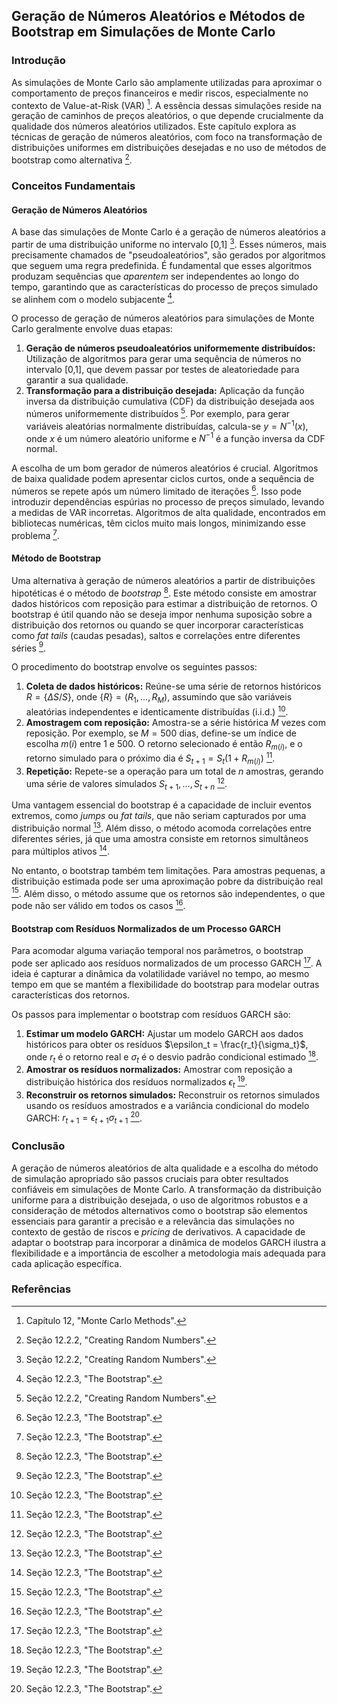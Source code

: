 ## Geração de Números Aleatórios e Métodos de Bootstrap em Simulações de Monte Carlo

### Introdução
As simulações de Monte Carlo são amplamente utilizadas para aproximar o comportamento de preços financeiros e medir riscos, especialmente no contexto de Value-at-Risk (VAR) [^1]. A essência dessas simulações reside na geração de caminhos de preços aleatórios, o que depende crucialmente da qualidade dos números aleatórios utilizados. Este capítulo explora as técnicas de geração de números aleatórios, com foco na transformação de distribuições uniformes em distribuições desejadas e no uso de métodos de bootstrap como alternativa [^312].

### Conceitos Fundamentais

#### Geração de Números Aleatórios
A base das simulações de Monte Carlo é a geração de números aleatórios a partir de uma distribuição uniforme no intervalo [0,1] [^312]. Esses números, mais precisamente chamados de "pseudoaleatórios", são gerados por algoritmos que seguem uma regra predefinida. É fundamental que esses algoritmos produzam sequências que *aparentem* ser independentes ao longo do tempo, garantindo que as características do processo de preços simulado se alinhem com o modelo subjacente [^313].

O processo de geração de números aleatórios para simulações de Monte Carlo geralmente envolve duas etapas:

1.  **Geração de números pseudoaleatórios uniformemente distribuídos:** Utilização de algoritmos para gerar uma sequência de números no intervalo [0,1], que devem passar por testes de aleatoriedade para garantir a sua qualidade.
2.  **Transformação para a distribuição desejada:** Aplicação da função inversa da distribuição cumulativa (CDF) da distribuição desejada aos números uniformemente distribuídos [^312]. Por exemplo, para gerar variáveis aleatórias normalmente distribuídas, calcula-se $y = N^{-1}(x)$, onde $x$ é um número aleatório uniforme e $N^{-1}$ é a função inversa da CDF normal.

A escolha de um bom gerador de números aleatórios é crucial. Algoritmos de baixa qualidade podem apresentar ciclos curtos, onde a sequência de números se repete após um número limitado de iterações [^313]. Isso pode introduzir dependências espúrias no processo de preços simulado, levando a medidas de VAR incorretas.  Algoritmos de alta qualidade, encontrados em bibliotecas numéricas, têm ciclos muito mais longos, minimizando esse problema [^313].

#### Método de Bootstrap
Uma alternativa à geração de números aleatórios a partir de distribuições hipotéticas é o método de *bootstrap* [^313]. Este método consiste em amostrar dados históricos com reposição para estimar a distribuição de retornos. O bootstrap é útil quando não se deseja impor nenhuma suposição sobre a distribuição dos retornos ou quando se quer incorporar características como *fat tails* (caudas pesadas), saltos e correlações entre diferentes séries [^314].

O procedimento do bootstrap envolve os seguintes passos:

1.  **Coleta de dados históricos:** Reúne-se uma série de retornos históricos $R = \{\Delta S/S\}$, onde $\{R\} = (R_1, ..., R_M)$, assumindo que são variáveis aleatórias independentes e identicamente distribuídas (i.i.d.) [^313].
2.  **Amostragem com reposição:** Amostra-se a série histórica $M$ vezes com reposição. Por exemplo, se $M = 500$ dias, define-se um índice de escolha $m(i)$ entre 1 e 500. O retorno selecionado é então $R_{m(i)}$, e o retorno simulado para o próximo dia é $S_{t+1} = S_t(1 + R_{m(i)})$ [^314].
3.  **Repetição:** Repete-se a operação para um total de $n$ amostras, gerando uma série de valores simulados $S_{t+1}, ..., S_{t+n}$ [^314].

Uma vantagem essencial do bootstrap é a capacidade de incluir eventos extremos, como *jumps* ou *fat tails*, que não seriam capturados por uma distribuição normal [^314]. Além disso, o método acomoda correlações entre diferentes séries, já que uma amostra consiste em retornos simultâneos para múltiplos ativos [^314].

No entanto, o bootstrap também tem limitações. Para amostras pequenas, a distribuição estimada pode ser uma aproximação pobre da distribuição real [^314]. Além disso, o método assume que os retornos são independentes, o que pode não ser válido em todos os casos [^314].

#### Bootstrap com Resíduos Normalizados de um Processo GARCH
Para acomodar alguma variação temporal nos parâmetros, o bootstrap pode ser aplicado aos resíduos normalizados de um processo GARCH [^314]. A ideia é capturar a dinâmica da volatilidade variável no tempo, ao mesmo tempo em que se mantém a flexibilidade do bootstrap para modelar outras características dos retornos.

Os passos para implementar o bootstrap com resíduos GARCH são:

1.  **Estimar um modelo GARCH:** Ajustar um modelo GARCH aos dados históricos para obter os resíduos $\epsilon_t = \frac{r_t}{\sigma_t}$, onde $r_t$ é o retorno real e $\sigma_t$ é o desvio padrão condicional estimado [^314].
2.  **Amostrar os resíduos normalizados:** Amostrar com reposição a distribuição histórica dos resíduos normalizados $\epsilon_t$ [^314].
3.  **Reconstruir os retornos simulados:** Reconstruir os retornos simulados usando os resíduos amostrados e a variância condicional do modelo GARCH: $r_{t+1} = \epsilon_{t+1} \sigma_{t+1}$ [^314].

### Conclusão

A geração de números aleatórios de alta qualidade e a escolha do método de simulação apropriado são passos cruciais para obter resultados confiáveis em simulações de Monte Carlo. A transformação da distribuição uniforme para a distribuição desejada, o uso de algoritmos robustos e a consideração de métodos alternativos como o bootstrap são elementos essenciais para garantir a precisão e a relevância das simulações no contexto de gestão de riscos e *pricing* de derivativos. A capacidade de adaptar o bootstrap para incorporar a dinâmica de modelos GARCH ilustra a flexibilidade e a importância de escolher a metodologia mais adequada para cada aplicação específica.

### Referências
[^1]: Capítulo 12, "Monte Carlo Methods".
[^312]: Seção 12.2.2, "Creating Random Numbers".
[^313]: Seção 12.2.3, "The Bootstrap".
[^314]: Seção 12.2.3, "The Bootstrap".

<!-- END -->